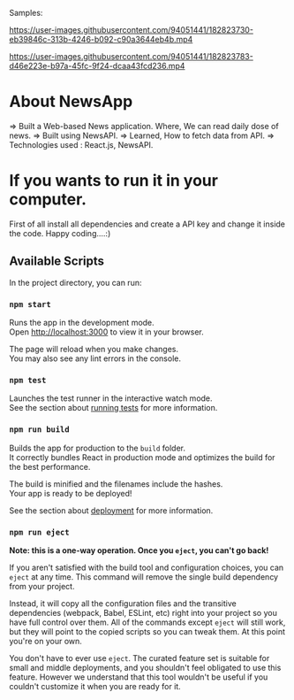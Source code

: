Samples:


https://user-images.githubusercontent.com/94051441/182823730-eb39846c-313b-4246-b092-c90a3644eb4b.mp4



https://user-images.githubusercontent.com/94051441/182823783-d46e223e-b97a-45fc-9f24-dcaa43fcd236.mp4



# About NewsApp
=> Built a Web-based News application. Where, We can read daily dose of news.
=> Built using NewsAPI.
=> Learned, How to fetch data from API.
=> Technologies used : React.js, NewsAPI.

 # If you wants to run it in your computer. 
 First  of all install all dependencies and create a API key and change it inside the code.
 Happy coding....:)
 
## Available Scripts

In the project directory, you can run:

### `npm start`

Runs the app in the development mode.\
Open [http://localhost:3000](http://localhost:3000) to view it in your browser.

The page will reload when you make changes.\
You may also see any lint errors in the console.

### `npm test`

Launches the test runner in the interactive watch mode.\
See the section about [running tests](https://facebook.github.io/create-react-app/docs/running-tests) for more information.

### `npm run build`

Builds the app for production to the `build` folder.\
It correctly bundles React in production mode and optimizes the build for the best performance.

The build is minified and the filenames include the hashes.\
Your app is ready to be deployed!

See the section about [deployment](https://facebook.github.io/create-react-app/docs/deployment) for more information.

### `npm run eject`

**Note: this is a one-way operation. Once you `eject`, you can't go back!**

If you aren't satisfied with the build tool and configuration choices, you can `eject` at any time. This command will remove the single build dependency from your project.

Instead, it will copy all the configuration files and the transitive dependencies (webpack, Babel, ESLint, etc) right into your project so you have full control over them. All of the commands except `eject` will still work, but they will point to the copied scripts so you can tweak them. At this point you're on your own.

You don't have to ever use `eject`. The curated feature set is suitable for small and middle deployments, and you shouldn't feel obligated to use this feature. However we understand that this tool wouldn't be useful if you couldn't customize it when you are ready for it.
